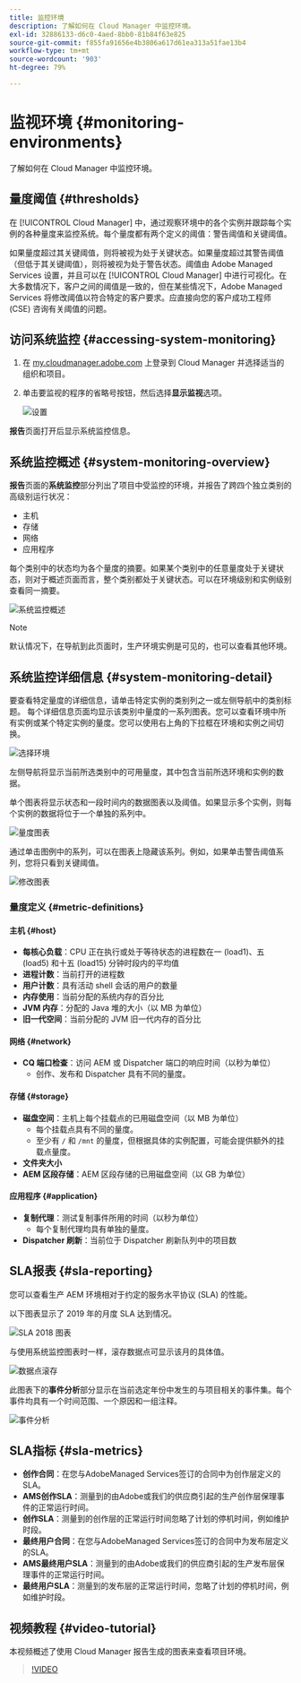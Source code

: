 ```yaml
---
title: 监控环境
description: 了解如何在 Cloud Manager 中监控环境。
exl-id: 32886133-d6c0-4aed-8bb0-81b84f63e825
source-git-commit: f855fa91656e4b3806a617d61ea313a51fae13b4
workflow-type: tm+mt
source-wordcount: '903'
ht-degree: 79%

---
```



# 监视环境 {#monitoring-environments}

了解如何在 Cloud Manager 中监控环境。

## 量度阈值 {#thresholds}

在 [!UICONTROL Cloud Manager] 中，通过观察环境中的各个实例并跟踪每个实例的各种量度来监控系统。每个量度都有两个定义的阈值：警告阈值和关键阈值。

如果量度超过其关键阈值，则将被视为处于关键状态。如果量度超过其警告阈值（但低于其关键阈值），则将被视为处于警告状态。阈值由 Adobe Managed Services 设置，并且可以在 [!UICONTROL Cloud Manager] 中进行可视化。在大多数情况下，客户之间的阈值是一致的，但在某些情况下，Adobe Managed Services 将修改阈值以符合特定的客户要求。应直接向您的客户成功工程师 (CSE) 咨询有关阈值的问题。

## 访问系统监控 {#accessing-system-monitoring}

1. 在 [my.cloudmanager.adobe.com](https://my.cloudmanager.adobe.com) 上登录到 Cloud Manager 并选择适当的组织和项目。

1. 单击要监视的程序的省略号按钮，然后选择&#x200B;**显示监视**&#x200B;选项。

   ![设置](/help/assets/first-timea1.png)

**报告**&#x200B;页面打开后显示系统监控信息。

## 系统监控概述 {#system-monitoring-overview}

**报告**&#x200B;页面的&#x200B;**系统监控**&#x200B;部分列出了项目中受监控的环境，并报告了跨四个独立类别的高级别运行状况：

* 主机
* 存储
* 网络
* 应用程序

每个类别中的状态均为各个量度的摘要。如果某个类别中的任意量度处于关键状态，则对于概述页面而言，整个类别都处于关键状态。可以在环境级别和实例级别查看同一摘要。

![系统监控概述](/help/assets/System-Monitoring-Reports.png)

>[!NOTE]
>
>默认情况下，在导航到此页面时，生产环境实例是可见的，也可以查看其他环境。

## 系统监控详细信息 {#system-monitoring-detail}

要查看特定量度的详细信息，请单击特定实例的类别列之一或左侧导航中的类别标题。 每个详细信息页面均显示该类别中量度的一系列图表。您可以查看环境中所有实例或某个特定实例的量度。您可以使用右上角的下拉框在环境和实例之间切换。

![选择环境](/help/assets/System_Monitoring1.png)

左侧导航将显示当前所选类别中的可用量度，其中包含当前所选环境和实例的数据。

单个图表将显示状态和一段时间内的数据图表以及阈值。如果显示多个实例，则每个实例的数据将位于一个单独的系列中。

![量度图表](/help/assets/Monitoring_Graphs1.png)

通过单击图例中的系列，可以在图表上隐藏该系列。例如，如果单击警告阈值系列，您将只看到关键阈值。

![修改图表](/help/assets/Monitoring_Graphs2.png)

### 量度定义 {#metric-definitions}

#### 主机 {#host}

* **每核心负载**：CPU 正在执行或处于等待状态的进程数在一 (load1)、五 (load5) 和十五 (load15) 分钟时段内的平均值
* **进程计数**：当前打开的进程数
* **用户计数**：具有活动 shell 会话的用户的数量
* **内存使用**：当前分配的系统内存的百分比
* **JVM 内存**：分配的 Java 堆的大小（以 MB 为单位）
* **旧一代空间**：当前分配的 JVM 旧一代内存的百分比

#### 网络 {#network}

* **CQ 端口检查**：访问 AEM 或 Dispatcher 端口的响应时间（以秒为单位）
   * 创作、发布和 Dispatcher 具有不同的量度。

#### 存储 {#storage}

* **磁盘空间**：主机上每个挂载点的已用磁盘空间（以 MB 为单位）
   * 每个挂载点具有不同的量度。
   * 至少有 `/` 和 `/mnt` 的量度，但根据具体的实例配置，可能会提供额外的挂载点量度。
* **文件夹大小**
* **AEM 区段存储**：AEM 区段存储的已用磁盘空间（以 GB 为单位）

#### 应用程序 {#application}

* **复制代理**：测试复制事件所用的时间（以秒为单位）
   * 每个复制代理均具有单独的量度。
* **Dispatcher 刷新**：当前位于 Dispatcher 刷新队列中的项目数

## SLA报表 {#sla-reporting}

您可以查看生产 AEM 环境相对于约定的服务水平协议 (SLA) 的性能。

以下图表显示了 2019 年的月度 SLA 达到情况。

![SLA 2018 图表](/help/assets/SLA-Reports-one.png)

与使用系统监控图表时一样，滚存数据点可显示该月的具体值。

![数据点滚存](/help/assets/SLA-Reports-two.png)

此图表下的&#x200B;**事件分析**&#x200B;部分显示在当前选定年份中发生的与项目相关的事件集。每个事件均具有一个时间范围、一个原因和一组注释。

![事件分析](/help/assets/sla-reporting3.png)

## SLA指标 {#sla-metrics}

* **创作合同**：在您与AdobeManaged Services签订的合同中为创作层定义的SLA。
* **AMS创作SLA**：测量到的由Adobe或我们的供应商引起的生产创作层保理事件的正常运行时间。
* **创作SLA**：测量到的创作层的正常运行时间忽略了计划的停机时间，例如维护时段。
* **最终用户合同**：在您与AdobeManaged Services签订的合同中为发布层定义的SLA。
* **AMS最终用户SLA**：测量到的由Adobe或我们的供应商引起的生产发布层保理事件的正常运行时间。
* **最终用户SLA**：测量到的发布层的正常运行时间，忽略了计划的停机时间，例如维护时段。

## 视频教程 {#video-tutorial}

本视频概述了使用 Cloud Manager 报告生成的图表来查看项目环境。

>[!VIDEO](https://video.tv.adobe.com/v/26315/)
